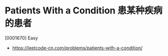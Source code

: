 # Patients With a Condition 患某种疾病的患者

[0001670] Easy

- https://leetcode-cn.com/problems/patients-with-a-condition/
